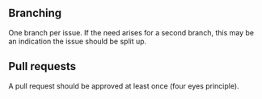 ## Branching

One branch per issue. If the need arises for a second branch, this may be an indication the issue should be split up.

## Pull requests

A pull request should be approved at least once (four eyes principle).
